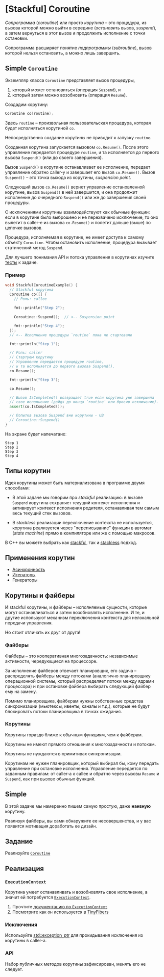 # [Stackful] Coroutine

_Сопрограмма_ (_coroutine_) или просто _корутина_ – это процедура,
из вызова которой можно выйти в середине (_остановить_ вызов, _suspend_), а затем вернуться в этот вызов
и продолжить исполнение с точки остановки.

Сопрограмма расширяет понятие _подпрограммы_ (_subroutine_), вызов которой нельзя остановить, а можно лишь завершить.

## Simple `Coroutine`

Экземпляр класса `Coroutine` представляет вызов процедуры,
1) который может остановиться (операция `Suspend`), и
2) который затем можно возобновить (операция `Resume`).

Создадим корутину:

```cpp
Coroutine co(routine);
```

Здесь `routine` – произвольная пользовательская процедура, которая будет исполняться корутиной `co`. 

Непосредственно создание корутины не приводит к запуску `routine`.

Созданная корутина запускается вызовом `co.Resume()`. После этого управление передается процедуре `routine`, и та исполняется до первого вызова `Suspend()` (или до своего завершения).

Вызов `Suspend()` в корутине останавливает ее исполнение, передает управление обратно caller-у и завершает его вызов `co.Resume()`. Вызов `Suspend()` – это точка выхода из корутины, _suspension point_.

Следующий вызов `co.Resume()` вернет управление остановленной корутине, вызов `Suspend()` в ней завершится, и она продолжит исполнение до очередного `Suspend()` или же до завершения своей процедуры.

С исключениями корутины взаимодействуют как обычные функции: если в корутине было выброшено и не перехвачено исключение, то оно вылетит в caller-е из вызова `co.Resume()` и полетит дальше (выше) по цепочке вызовов.

Процедура, исполняемая в корутине, не имеет доступа к самому объекту `Coroutine`. Чтобы остановить исполнение, процедура вызывает статический метод `Suspend`.

Для лучшего понимания API и потока управления в корутинах изучите [тесты](tests/main.cpp) к задаче.

### Пример

```cpp
void StackfulCoroutineExample() {
  // Stackful корутина
  Coroutine co([] {
    // Роль: callee
    
    fmt::println("Step 2");
    
    Coroutine::Suspend();  // <-- Suspension point

    fmt::println("Step 4");
  });
  // <-- Исполнение процедуры `routine` пока не стартовало

  fmt::println("Step 1");

  // Роль: caller
  // Стартуем корутину
  // Управление передается процедуре routine,
  // и та исполняется до первого вызова Suspend().
  co.Resume();

  fmt::println("Step 3");

  co.Resume();

  // Вызов IsCompleted() возвращает true если корутина уже завершила 
  // свое исполнение (дойдя до конца `routine` или бросив исключение).
  assert(co.IsCompleted());

  // Попытка вызова Suspend вне корутины - UB
  // Coroutine::Suspend()
}
```

На экране будет напечатано:
```
Step 1
Step 2
Step 3
Step 4
```

## Типы корутин

Идея корутины может быть материализована в программе двумя способами:

- В этой задаче мы говорим про _stackful_ реализацию: в вызове `Suspend` корутина сохраняет текущий контекст исполнения и активирует контекст исполнения родителя, останавливая тем самым весь текущий стек вызовов.


- В _stackless_ реализации переключение контекста не используется, корутина реализуется через "переписывание" функции в автомат (_state machine_) прямо в компиляторе или же с помощью макросов.

В С++ вы можете выбрать как [stackful](https://www.boost.org/doc/libs/1_75_0/libs/coroutine2/doc/html/index.html), так и [stackless](https://en.cppreference.com/w/cpp/language/coroutines) подход.

## Применения корутин

- [Асинхронность](/tasks/fibers/yield)
- [Итераторы](https://journal.stuffwithstuff.com/2013/01/13/iteration-inside-and-out/)
- Генераторы

## Корутины и файберы

И stackful корутины, и файберы – исполняемые сущности, которые могут останавливаться и затем возобновлять исполнение.
И те, и другие используют механизм переключения контекста для нелокальной передачи управления.

Но стоит отличать их друг от друга!

### Файберы

Файберы – это кооперативная многозадачность: независимые активности, чередующиеся на процессоре.

За исполнение файберов отвечает планировщик, его задача – распределять файберы между потоками (аналогично планировщику операционной системы, который распределяет потоки между ядрами процессора) и при остановке файбера выбирать следующий файбер ему на замену.

Помимо планировщика, файберам нужны собственные средства синхронизации (мьютексы, ивенты, каналы и т.д.), которые не будут блокировать потоки планировщика в точках ожидания.

### Корутины

Корутины гораздо ближе к обычным функциям, чем к файберам.

Корутины не имеют прямого отношения к многозадачности и потокам.

Корутины не нуждаются в примитивах синхронизации. 

Корутинам не нужен планировщик, который выбирал бы, кому передать управление при остановке исполнения. Управление передается по заданным правилам: от caller-а к callee и обратно через вызовы `Resume` и `Suspend`, как при вызове обычных функций.

## Simple

В этой задаче мы намеренно пишем самую простую, даже **наивную** корутину.

Реализуя файберы, вы сами обнаружите ее несовершенства, и у вас появится мотивация доработать ее дизайн.

## Задание

Реализуйте [`Coroutine`](coroutine.cpp)

## Реализация

### `ExecutionContext`

Корутина умеет останавливать и возобновлять свое исполнение, а значит ей потребуется [`ExecutionContext`](https://gitlab.com/Lipovsky/sure/-/blob/master/sure/context.hpp).

1) Прочтите [документацию по `ExecutionContext`](https://gitlab.com/Lipovsky/sure/-/blob/master/docs/ru/guide.md)
2) Посмотрите как он используется в [TinyFibers](https://gitlab.com/Lipovsky/tinyfibers)

### Исключения

Используйте [std::exception_ptr](https://en.cppreference.com/w/cpp/error/exception_ptr) для прокидывания исключения из корутины в caller-а.

### API

Набор публичных методов корутины зафиксирован, менять его не следует.